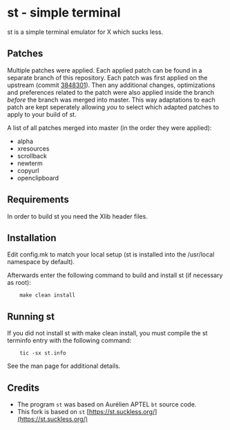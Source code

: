 # st - simple terminal
st is a simple terminal emulator for X which sucks less.

## Patches
Multiple patches were applied. Each applied patch can be found in a separate
branch of this repository. Each patch was first applied on the upstream (commit
[3848301](https://github.com/flaport/st/tree/upstream)). Then any additional
changes, optimizations and preferences related to the patch were also applied inside the 
branch *before* the branch was merged into master. This way adaptations to each patch
are kept seperately allowing *you* to select which adapted patches to apply to
your build of st.

A list of all patches merged into master (in the order they were applied):
* alpha
* xresources
* scrollback
* newterm
* copyurl
* openclipboard

## Requirements
In order to build st you need the Xlib header files.


## Installation
Edit config.mk to match your local setup (st is installed into
the /usr/local namespace by default).

Afterwards enter the following command to build and install st (if
necessary as root):

```
    make clean install
```


## Running st
If you did not install st with make clean install, you must compile
the st terminfo entry with the following command:

```
    tic -sx st.info
```

See the man page for additional details.

## Credits
* The program `st` was based on Aurélien APTEL `bt` source code.
* This fork is based on `st` [https://st.suckless.org/](https://st.suckless.org/)

